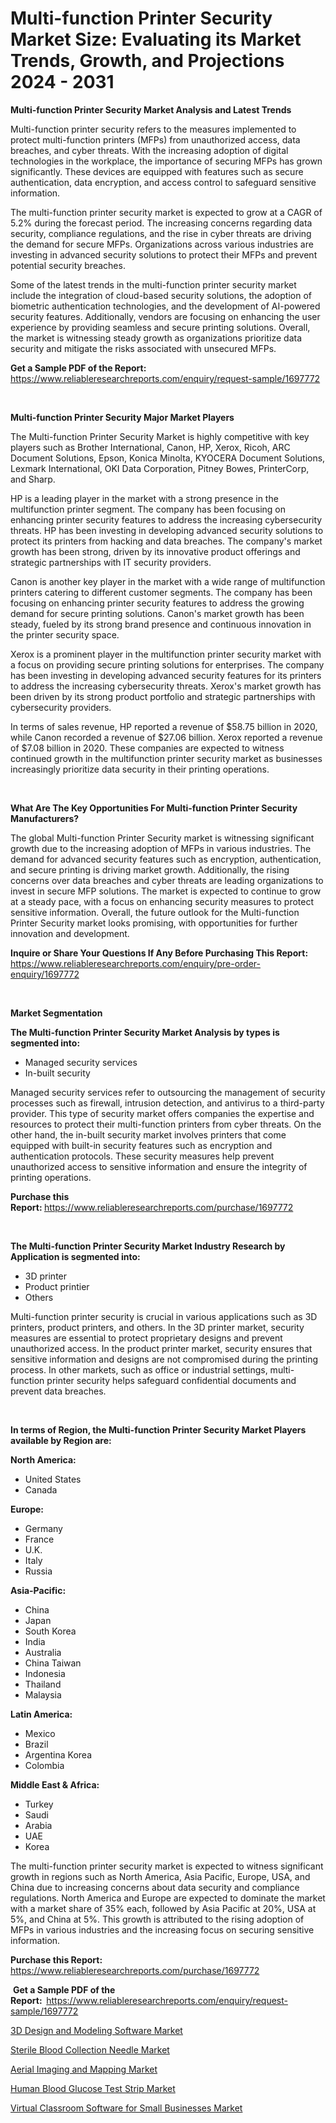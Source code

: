 <p><h1>Multi-function Printer Security Market Size: Evaluating its Market Trends, Growth, and Projections 2024 - 2031</h1></p><p><strong>Multi-function Printer Security Market Analysis and Latest Trends</strong></p>
<p><p>Multi-function printer security refers to the measures implemented to protect multi-function printers (MFPs) from unauthorized access, data breaches, and cyber threats. With the increasing adoption of digital technologies in the workplace, the importance of securing MFPs has grown significantly. These devices are equipped with features such as secure authentication, data encryption, and access control to safeguard sensitive information.</p><p>The multi-function printer security market is expected to grow at a CAGR of 5.2% during the forecast period. The increasing concerns regarding data security, compliance regulations, and the rise in cyber threats are driving the demand for secure MFPs. Organizations across various industries are investing in advanced security solutions to protect their MFPs and prevent potential security breaches.</p><p>Some of the latest trends in the multi-function printer security market include the integration of cloud-based security solutions, the adoption of biometric authentication technologies, and the development of AI-powered security features. Additionally, vendors are focusing on enhancing the user experience by providing seamless and secure printing solutions. Overall, the market is witnessing steady growth as organizations prioritize data security and mitigate the risks associated with unsecured MFPs.</p></p>
<p><strong>Get a Sample PDF of the Report:&nbsp;</strong> <a href="https://www.reliableresearchreports.com/enquiry/request-sample/1697772">https://www.reliableresearchreports.com/enquiry/request-sample/1697772</a></p>
<p>&nbsp;</p>
<p><strong>Multi-function Printer Security Major Market Players</strong></p>
<p><p>The Multi-function Printer Security Market is highly competitive with key players such as Brother International, Canon, HP, Xerox, Ricoh, ARC Document Solutions, Epson, Konica Minolta, KYOCERA Document Solutions, Lexmark International, OKI Data Corporation, Pitney Bowes, PrinterCorp, and Sharp. </p><p>HP is a leading player in the market with a strong presence in the multifunction printer segment. The company has been focusing on enhancing printer security features to address the increasing cybersecurity threats. HP has been investing in developing advanced security solutions to protect its printers from hacking and data breaches. The company's market growth has been strong, driven by its innovative product offerings and strategic partnerships with IT security providers.</p><p>Canon is another key player in the market with a wide range of multifunction printers catering to different customer segments. The company has been focusing on enhancing printer security features to address the growing demand for secure printing solutions. Canon's market growth has been steady, fueled by its strong brand presence and continuous innovation in the printer security space.</p><p>Xerox is a prominent player in the multifunction printer security market with a focus on providing secure printing solutions for enterprises. The company has been investing in developing advanced security features for its printers to address the increasing cybersecurity threats. Xerox's market growth has been driven by its strong product portfolio and strategic partnerships with cybersecurity providers.</p><p>In terms of sales revenue, HP reported a revenue of $58.75 billion in 2020, while Canon recorded a revenue of $27.06 billion. Xerox reported a revenue of $7.08 billion in 2020. These companies are expected to witness continued growth in the multifunction printer security market as businesses increasingly prioritize data security in their printing operations.</p></p>
<p>&nbsp;</p>
<p><strong>What Are The Key Opportunities For Multi-function Printer Security Manufacturers?</strong></p>
<p><p>The global Multi-function Printer Security market is witnessing significant growth due to the increasing adoption of MFPs in various industries. The demand for advanced security features such as encryption, authentication, and secure printing is driving market growth. Additionally, the rising concerns over data breaches and cyber threats are leading organizations to invest in secure MFP solutions. The market is expected to continue to grow at a steady pace, with a focus on enhancing security measures to protect sensitive information. Overall, the future outlook for the Multi-function Printer Security market looks promising, with opportunities for further innovation and development.</p></p>
<p><strong>Inquire or Share Your Questions If Any Before Purchasing This Report:</strong> <a href="https://www.reliableresearchreports.com/enquiry/pre-order-enquiry/1697772">https://www.reliableresearchreports.com/enquiry/pre-order-enquiry/1697772</a></p>
<p>&nbsp;</p>
<p><strong>Market Segmentation</strong></p>
<p><strong>The Multi-function Printer Security Market Analysis by types is segmented into:</strong></p>
<p><ul><li>Managed security services</li><li>In-built security</li></ul></p>
<p><p>Managed security services refer to outsourcing the management of security processes such as firewall, intrusion detection, and antivirus to a third-party provider. This type of security market offers companies the expertise and resources to protect their multi-function printers from cyber threats. On the other hand, the in-built security market involves printers that come equipped with built-in security features such as encryption and authentication protocols. These security measures help prevent unauthorized access to sensitive information and ensure the integrity of printing operations.</p></p>
<p><strong>Purchase this Report:&nbsp;</strong><a href="https://www.reliableresearchreports.com/purchase/1697772">https://www.reliableresearchreports.com/purchase/1697772</a></p>
<p>&nbsp;</p>
<p><strong>The Multi-function Printer Security Market Industry Research by Application is segmented into:</strong></p>
<p><ul><li>3D printer</li><li>Product printier</li><li>Others</li></ul></p>
<p><p>Multi-function printer security is crucial in various applications such as 3D printers, product printers, and others. In the 3D printer market, security measures are essential to protect proprietary designs and prevent unauthorized access. In the product printer market, security ensures that sensitive information and designs are not compromised during the printing process. In other markets, such as office or industrial settings, multi-function printer security helps safeguard confidential documents and prevent data breaches.</p></p>
<p>&nbsp;</p>
<p><strong>In terms of Region, the Multi-function Printer Security Market Players available by Region are:</strong></p>
<p>
    <p> <strong> North America: </strong>
        <ul>
            <li>United States</li>
            <li>Canada</li>
        </ul>
        </p> 
    <p> <strong> Europe: </strong>
        <ul>
            <li>Germany</li>
            <li>France</li>
            <li>U.K.</li>
            <li>Italy</li>
            <li>Russia</li>
        </ul>
        </p> 
    <p> <strong> Asia-Pacific: </strong>
        <ul>
            <li>China</li>
            <li>Japan</li>
            <li>South Korea</li>
            <li>India</li>
            <li>Australia</li>
            <li>China Taiwan</li>
            <li>Indonesia</li>
            <li>Thailand</li>
            <li>Malaysia</li>
        </ul>
        </p> 
    <p> <strong> Latin America: </strong>
        <ul>
            <li>Mexico</li>
            <li>Brazil</li>
            <li>Argentina Korea</li>
            <li>Colombia</li>
        </ul>
        </p> 
    <p> <strong> Middle East & Africa: </strong>
        <ul>
            <li>Turkey</li>
            <li>Saudi</li>
            <li>Arabia</li>
            <li>UAE</li>
            <li>Korea</li>
        </ul>
    </p>
    </p>
<p><p>The multi-function printer security market is expected to witness significant growth in regions such as North America, Asia Pacific, Europe, USA, and China due to increasing concerns about data security and compliance regulations. North America and Europe are expected to dominate the market with a market share of 35% each, followed by Asia Pacific at 20%, USA at 5%, and China at 5%. This growth is attributed to the rising adoption of MFPs in various industries and the increasing focus on securing sensitive information.</p></p>
<p><strong>Purchase this Report: </strong><a href="https://www.reliableresearchreports.com/purchase/1697772">https://www.reliableresearchreports.com/purchase/1697772</a></p>
<p>&nbsp;<strong>Get a Sample PDF of the Report:&nbsp;&nbsp;</strong><a href="https://www.reliableresearchreports.com/enquiry/request-sample/1697772">https://www.reliableresearchreports.com/enquiry/request-sample/1697772</a></p>
<p><strong></strong></p>
<p><p><a href="https://medium.com/@marieramos20/3d-design-and-modeling-software-market-competitive-analysis-market-trends-and-forecast-to-2031-bd18119a51f4">3D Design and Modeling Software Market</a></p><p><a href="https://issuu.com/reportprime-2/docs/sterile-blood-collection-needle-market-size-2030.p">Sterile Blood Collection Needle Market</a></p><p><a href="https://medium.com/@marieramos20/aerial-imaging-and-mapping-market-trends-forecast-and-competitive-analysis-to-2031-9f29ddf628f4">Aerial Imaging and Mapping Market</a></p><p><a href="https://issuu.com/reportprime-2/docs/human-blood-glucose-test-strip-market-size-2030.pp">Human Blood Glucose Test Strip Market</a></p><p><a href="https://medium.com/@kathydavis04/virtual-classroom-software-for-small-businesses-market-size-reveals-the-best-marketing-channels-in-4039a27045a1">Virtual Classroom Software for Small Businesses Market</a></p></p>